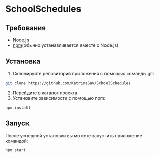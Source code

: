 # SchoolSchedules

## Требования
+ [Node.js](https://nodejs.org/en)
+ [npm](https://www.npmjs.com/)(обычно устанавливается вместе с Node.js)


## Установка
1. Склонируйте репозиторий приложения с помощью команды git:
```bash
git clone https://github.com/KatrinaSav/SchoolSchedules
```

2. Перейдите в каталог проекта.
3. Установите зависимости с помощью npm:
```bash
npm install
```

## Запуск

После успешной установки вы можете запустить приложение командой:
```bash
npm start
```
